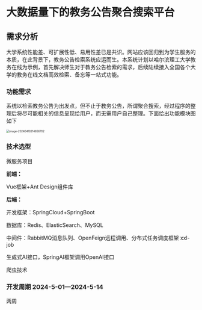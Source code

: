 # 大数据量下的教务公告聚合搜索平台

## 需求分析

​		大学系统性能差、可扩展性低、易用性差已是共识。网站应该回归到为学生服务的本质，在此背景下，教务公告检索系统应运而生。本系统计划以哈尔滨理工大学教务在线为示例，首先解决师生对于教务公告检索的需求，后续陆续接入全国各个大学的教务在线文档高效检索、备忘等一站式功能。

### 功能需求

​		系统以检索教务公告为出发点，但不止于教务公告，所谓聚合搜索，经过程序的整理后将尽可能相关的信息呈现给用户，而无需用户自己整理。下面给出功能模块图如下

<img src="https://my-picture-bed1-1321100201.cos.ap-beijing.myqcloud.com/mypictures/image-20240410214656702.png" alt="image-20240410214656702" style="zoom:50%;" />

### 技术选型

微服务项目

**前端：**

Vue框架+Ant Design组件库

**后端：**

开发框架：SpringCloud+SpringBoot

数据库：Redis、ElasticSearch、MySQL

中间件：RabbitMQ消息队列、OpenFeign远程调用、分布式任务调度框架 xxl-job

生成式AI接口，SpringAI框架调用OpenAI接口

爬虫技术

### 开发周期 2024-5-01—2024-5-14

两周 